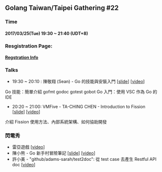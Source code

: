 ## Golang Taiwan/Taipei Gathering #22

### Time

#### 2017/03/25(Tue) 19:30 ~ 21:40  (UDT+8)

### Resgistration Page:

#### [Regstration Info](http://golang.kktix.cc/events/gtg22)

### Talks

- 19:30 ~ 20:10 :    陳敬翔 (Sean) - Go 的技能與安裝入門 [[slide](http://go-talks.appspot.com/github.com/Starfine/02.-Go-Present/GTG22.slide#1)] [[video](https://www.youtube.com/watch?v=z4_aN-aFtPw&feature=youtu.be)]

Go 技能：簡單介紹 gofmt godoc gotest gobot
Go 入門：使用 VSC 作為 Go 的 IDE

- 20:20 ~ 21:00:   VMFive - TA-CHING CHEN - Introduction to Fission [[slide](https://tachingchen.com/tw/blog/Fission-Introduction/)] [[video](https://www.youtube.com/watch?v=HnNu_hCJlq4&feature=youtu.be)]

介紹 Fission 使用方法、內部系統架構、如何協助開發

### 閃電秀

- 雷亞遊戲 [[video](https://youtu.be/qCTgWKsRzOw)]
- 陳小熊 - Go 新手村冒險筆記 [[slide](https://drive.google.com/file/d/0B158iGrlsSveNFVoUUF4ZTlsbVE/view)] [[video](https://www.youtube.com/watch?v=kr4MY-bPfg0&feature=youtu.be)]
- 許小美 - "github/adams-sarah/test2doc": 從 test case 去產生 Restful API doc [[video](https://www.youtube.com/watch?v=O49fPTbGBt8&feature=youtu.be)]